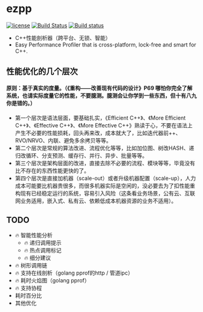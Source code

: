 # ezpp

[![license](https://img.shields.io/badge/license-MIT-brightgreen.svg?style=flat)](https://github.com/ez8-co/ezpp/blob/master/LICENSE)  [![Build Status](https://semaphoreci.com/api/v1/orca-zhang-91/ezpp/branches/master/shields_badge.svg)](https://semaphoreci.com/orca-zhang-91/ezpp)  [![Build status](https://ci.appveyor.com/api/projects/status/x1s4dckwtdmtq25r?svg=true)](https://ci.appveyor.com/project/orca-zhang/ezpp)

- C++性能剖析器（跨平台、无锁、智能）
- Easy Performance Profiler that is cross-platform, lock-free and smart for C++.

## 性能优化的几个层次

#### 原则：基于真实的度量。（《重构——改善现有代码的设计》P69 哪怕你完全了解系统，也请实际度量它的性能，不要臆测。臆测会让你学到一些东西，但十有八九你是错的。）

- 第一个层次是语法层面，要基础扎实，《Efficient C++》、《More Efficient C++》、《Effective C++》、《More Effective C++》熟读于心，不要在语法上产生不必要的性能损耗，回头再来改，成本就大了，比如迭代器前++、RVO/NRVO、内联、避免多余拷贝等等。
- 第二个层次是常规的算法改进、流程优化等等，比如加位图、树改HASH、递归改循环、分支预测、缓存行、并行、异步、批量等等。
- 第三个层次是架构层面的改进，直接去除不必要的流程、模块等等，毕竟没有比不存在的东西性能更快的了。
- 第四个层次是直接加机器（scale-out）或者升级机器配置（scale-up），人力成本可能要比机器贵很多，而很多机器实际是空闲的，没必要去为了扣性能重构现有已经稳定运行的系统，容易引入风险（这条看业务场景，公有云、互联网业务适用，嵌入式、私有云、依赖低成本机器资源的业务不适用）。

## TODO

- 🔥 智能性能分析
  - 🔥 递归调用提示
  - 🔥 热点调用标记
  - 🔥 细分建议
- 🔥 树形调用链
- 🔥 支持在线剖析（golang pprof的http / 管道ipc）
- 🔥 耗时火焰图（golang pprof）
- 🔥 支持协程
- 耗时百分比
- 其他优化
